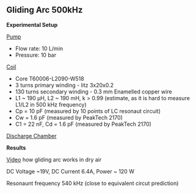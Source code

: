 ## Gliding Arc 500kHz

**Experimental Setup**

[Pump](https://www.amazon.de/-/en/dp/B0DDK7QR6L?ref=ppx_yo2ov_dt_b_fed_asin_title)  
- Flow rate: 10 L/min  
- Pressure: 10 bar  

[Coil](/power_electronics/transformer)  
- Core T60006-L2090-W518
- 3 turns primary winding - litz 3x20x0.2
- 130 turns secondary winding - 0.3 mm Enamelled copper wire
- L1 ~ 190 μH, L2 ~ 190 mH, k > 0.99 (estimate, as it is hard to measure L1/L2 in 500 kHz frequency)
- Cp = 10 pF (measured by 10 points of LC resonaut circuit)
- Cw = 1.6 pF (measured by PeakTech 2170)
- C1 = 22 nF, Cd = 1.6 pF (measured by PeakTech 2170)

[Discharge Chamber](/discharge_chambers/gliding_arc)

**Results**

[Video](glinding_arc_air.MOV) how gliding arc works in dry air

DC Voltage ~19V, DC Current 6.4A, Power ~ 120 W

Resonaunt frequency 540 kHz (close to equivalent circut prediction)
